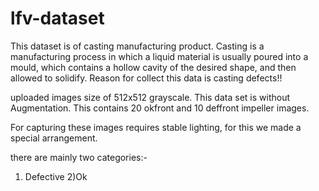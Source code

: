 # lfv-dataset

This dataset is of casting manufacturing product.
Casting is a manufacturing process in which a liquid material is usually poured into a mould, which contains a hollow cavity of the desired shape, and then allowed to solidify.
Reason for collect this data is casting defects!!

uploaded images size of 512x512 grayscale. This data set is without Augmentation. This contains 20 okfront and 10 deffront impeller images.

For capturing these images requires stable lighting, for this we made a special arrangement.

there are mainly two categories:-
1) Defective
2)Ok
